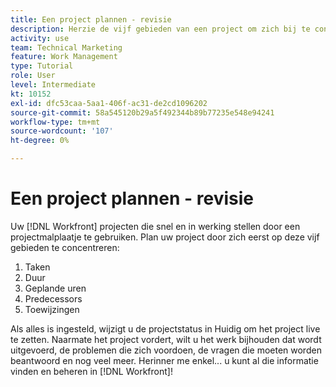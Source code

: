 ```yaml
---
title: Een project plannen - revisie
description: Herzie de vijf gebieden van een project om zich bij te concentreren wanneer planning een project-taken, duur, geplande uren, predecessors, en taken.
activity: use
team: Technical Marketing
feature: Work Management
type: Tutorial
role: User
level: Intermediate
kt: 10152
exl-id: dfc53caa-5aa1-406f-ac31-de2cd1096202
source-git-commit: 58a545120b29a5f492344b89b77235e548e94241
workflow-type: tm+mt
source-wordcount: '107'
ht-degree: 0%

---
```


# Een project plannen - revisie

Uw [!DNL  Workfront] projecten die snel en in werking stellen door een projectmalplaatje te gebruiken. Plan uw project door zich eerst op deze vijf gebieden te concentreren:

1. Taken
1. Duur
1. Geplande uren
1. Predecessors
1. Toewijzingen

Als alles is ingesteld, wijzigt u de projectstatus in Huidig om het project live te zetten. Naarmate het project vordert, wilt u het werk bijhouden dat wordt uitgevoerd, de problemen die zich voordoen, de vragen die moeten worden beantwoord en nog veel meer. Herinner me enkel... u kunt al die informatie vinden en beheren in [!DNL Workfront]!

<!---
footer urls for the LP
Plan a project 
Edit projects
Overview of the project planned start date
Overview of the project planned completion date
Tasks overview
Task duration and duration types 
Use task predecessors 
Modify multiple user assignments in a task list
Notifications: Information about work assigned to me 
--->
